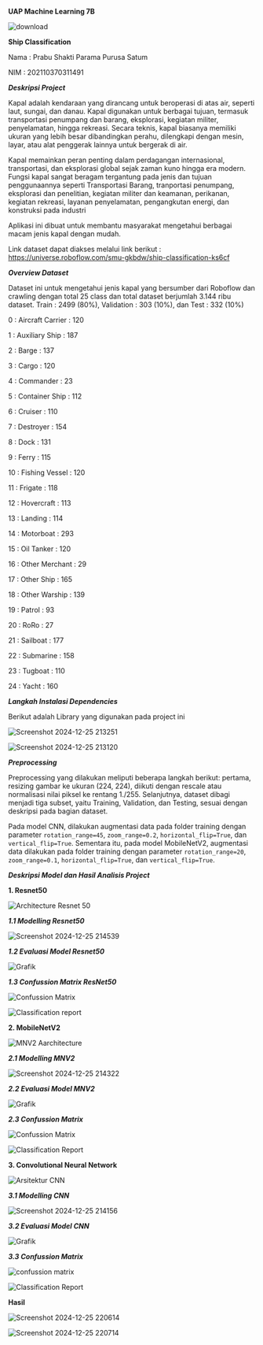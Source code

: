 **UAP Machine Learning 7B**

![download](https://github.com/user-attachments/assets/ee8601aa-a332-40d8-b315-f9874423611a)

**Ship Classification**

Nama : Prabu Shakti Parama Purusa Satum

NIM  : 202110370311491

***Deskripsi Project***

Kapal adalah kendaraan yang dirancang untuk beroperasi di atas air, seperti laut, sungai, dan danau. Kapal digunakan untuk berbagai tujuan, termasuk transportasi penumpang dan barang, eksplorasi, kegiatan militer, penyelamatan, hingga rekreasi.
Secara teknis, kapal biasanya memiliki ukuran yang lebih besar dibandingkan perahu, dilengkapi dengan mesin, layar, atau alat penggerak lainnya untuk bergerak di air.

Kapal memainkan peran penting dalam perdagangan internasional, transportasi, dan eksplorasi global sejak zaman kuno hingga era modern.
Fungsi kapal sangat beragam tergantung pada jenis dan tujuan penggunaannya seperti Transportasi Barang, tranportasi penumpang, eksplorasi dan penelitian, kegiatan militer dan keamanan, perikanan, kegiatan rekreasi, layanan penyelamatan, pengangkutan energi, dan konstruksi pada industri

Aplikasi ini dibuat untuk membantu masyarakat mengetahui berbagai macam jenis kapal dengan mudah.

Link dataset dapat diakses melalui link berikut : https://universe.roboflow.com/smu-gkbdw/ship-classification-ks6cf

***Overview Dataset***

Dataset ini untuk mengetahui jenis kapal yang bersumber dari Roboflow dan crawling dengan total 25 class dan total dataset berjumlah 3.144 ribu dataset. Train : 2499 (80%), Validation : 303 (10%), dan Test : 332 (10%)

0 : Aircraft Carrier  :  120

1 : Auxiliary Ship    :  187

2 : Barge             :  137

3 : Cargo             :  120

4 : Commander         :  23

5 : Container Ship    :  112

6 : Cruiser           :  110

7 : Destroyer         :  154

8 : Dock              :  131

9 : Ferry             :  115

10 : Fishing Vessel   :  120

11 : Frigate          :  118 

12 : Hovercraft       :  113

13 : Landing          :  114

14 : Motorboat        :  293

15 : Oil Tanker       :  120

16 : Other Merchant   :  29

17 : Other Ship       :  165

18 : Other Warship    :  139

19 : Patrol           :  93

20 : RoRo             :  27

21 : Sailboat         :  177

22 : Submarine        :  158

23 : Tugboat          :  110

24 : Yacht            :  160

***Langkah Instalasi Dependencies***

Berikut adalah Library yang digunakan pada project ini

![Screenshot 2024-12-25 213251](https://github.com/user-attachments/assets/1164659e-4d5e-413b-bae9-b55b1a73c138)

![Screenshot 2024-12-25 213120](https://github.com/user-attachments/assets/1ae9fe45-2894-432c-9c21-69b1fa389a8d)

***Preprocessing***

Preprocessing yang dilakukan meliputi beberapa langkah berikut: pertama, resizing gambar ke ukuran (224, 224), diikuti dengan rescale atau normalisasi nilai piksel ke rentang 1./255. Selanjutnya, dataset dibagi menjadi tiga subset, yaitu Training, Validation, dan Testing, sesuai dengan deskripsi pada bagian dataset. 

Pada model CNN, dilakukan augmentasi data pada folder training dengan parameter `rotation_range=45`, `zoom_range=0.2`, `horizontal_flip=True`, dan `vertical_flip=True`. Sementara itu, pada model MobileNetV2, augmentasi data dilakukan pada folder training dengan parameter `rotation_range=20`, `zoom_range=0.1`, `horizontal_flip=True`, dan `vertical_flip=True`.

***Deskripsi Model dan Hasil Analisis Project***

**1. Resnet50**

![Architecture Resnet 50](https://github.com/user-attachments/assets/b3ef513b-7baa-46db-b8ad-9771afa09b63)

***1.1 Modelling Resnet50***

![Screenshot 2024-12-25 214539](https://github.com/user-attachments/assets/47df4f5c-3bd5-46ab-b103-a0be0aeb1f9b)

***1.2 Evaluasi Model Resnet50***

![Grafik](https://github.com/user-attachments/assets/f56bb159-4fb2-40f1-b461-be7545b6b4cd)

***1.3 Confussion Matrix ResNet50***

![Confussion Matrix](https://github.com/user-attachments/assets/19ac7c73-f9b9-4e82-865f-ad1604bea355)

![Classification report](https://github.com/user-attachments/assets/f86fc9c2-2c48-4d0d-af82-b1765ab43836)

**2. MobileNetV2**

![MNV2 Aarchitecture](https://github.com/user-attachments/assets/d5901155-f4fb-4138-ad2f-b52bd2df015c)

***2.1 Modelling MNV2***

![Screenshot 2024-12-25 214322](https://github.com/user-attachments/assets/01527eb7-3893-4581-887b-6799dfd7cf33)

***2.2 Evaluasi Model MNV2***

![Grafik](https://github.com/user-attachments/assets/4938f4dd-a44b-44c9-ad6f-ecc5dac12813)

***2.3 Confussion Matrix***

![Confussion Matrix](https://github.com/user-attachments/assets/5cbca4f9-9f80-432b-b136-0ecfdc9e5119)


![Classification Report](https://github.com/user-attachments/assets/8eb22de3-19cc-4275-89b2-f75fe84a0c72)

**3. Convolutional Neural Network**

![Arsitektur CNN](https://github.com/user-attachments/assets/e4933dcf-099f-4c3e-bd86-7b9cfd4798d1)

***3.1 Modelling CNN***

![Screenshot 2024-12-25 214156](https://github.com/user-attachments/assets/2ed9f82d-d818-4290-b90b-ce1f4dccf8b3)


***3.2 Evaluasi Model CNN***


![Grafik](https://github.com/user-attachments/assets/e97b8b20-5eb9-464b-8b44-8c11e1eb9714)

***3.3 Confussion Matrix***

![confussion matrix](https://github.com/user-attachments/assets/886a0c68-f58d-46a1-a994-e4283acfd82b)

![Classification Report](https://github.com/user-attachments/assets/aa355f85-23b9-4afd-a9ed-81864002fcd0)


**Hasil**

![Screenshot 2024-12-25 220614](https://github.com/user-attachments/assets/237bb392-e187-4763-9645-603b4e11046b)

![Screenshot 2024-12-25 220714](https://github.com/user-attachments/assets/601c06df-e19c-4f4a-9e3d-75d41093cbdd)
